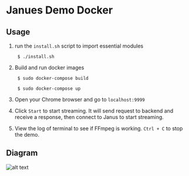 # Janues Demo Docker 

## Usage

1. run the `install.sh` script to import essential modules

        $ ./install.sh

2. Build and run docker images

        $ sudo docker-compose build

        $ sudo docker-compose up

3. Open your Chrome browser and go to `localhost:9999`

4. Click `Start` to start streaming. It will send request to backend and receive a response, then connect to Janus to start streaming.

5. View the log of terminal to see if FFmpeg is working. `Ctrl + C` to stop the demo.


## Diagram

![alt text](https://git.gpac-licensing.com/yanhao/janus-demo-docker/src/branch/master/diagram.png)


